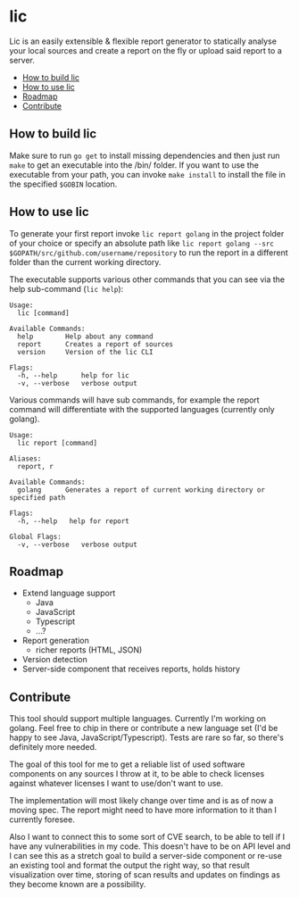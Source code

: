 # lic
Lic is an easily extensible & flexible report generator to statically analyse your local sources and create a report on the fly or upload said report to a server.

- [How to build lic](#how-to-build-lic)
- [How to use lic](#how-to-use-lic)
- [Roadmap](#roadmap)
- [Contribute](#contribute)

## How to build lic
Make sure to run `go get` to install missing dependencies and then just run `make` to get an executable into the /bin/ folder.
If you want to use the executable from your path, you can invoke `make install` to install the file in the specified `$GOBIN` location.

## How to use lic
To generate your first report invoke `lic report golang` in the project folder of your choice or specify an absolute path like `lic report golang --src $GOPATH/src/github.com/username/repository` to run the report in a different folder than the current working directory.

The executable supports various other commands that you can see via the help sub-command (`lic help`):

```shell
Usage:
  lic [command]

Available Commands:
  help        Help about any command
  report      Creates a report of sources
  version     Version of the lic CLI

Flags:
  -h, --help      help for lic
  -v, --verbose   verbose output
```

Various commands will have sub commands, for example the report command will differentiate with the supported languages (currently only golang).
```shell
Usage:
  lic report [command]

Aliases:
  report, r

Available Commands:
  golang      Generates a report of current working directory or specified path

Flags:
  -h, --help   help for report

Global Flags:
  -v, --verbose   verbose output
```

## Roadmap
- Extend language support
  - Java
  - JavaScript
  - Typescript
  - ...?
- Report generation
  - richer reports (HTML, JSON)
- Version detection
- Server-side component that receives reports, holds history

## Contribute
This tool should support multiple languages. Currently I'm working on golang. Feel free to chip in there or contribute a new language set (I'd be happy to see Java, JavaScript/Typescript). Tests are rare so far, so there's definitely more needed.

The goal of this tool for me to get a reliable list of used software components on any sources I throw at it, to be able to check licenses against whatever licenses I want to use/don't want to use.

The implementation will most likely change over time and is as of now a moving spec. The report might need to have more information to it than I currently foresee.

Also I want to connect this to some sort of CVE search, to be able to tell if I have any vulnerabilities in my code. This doesn't have to be on API level and I can see this as a stretch goal to build a server-side component or re-use an existing tool and format the output the right way, so that result visualization over time, storing of scan results and updates on findings as they become known are a possibility.
